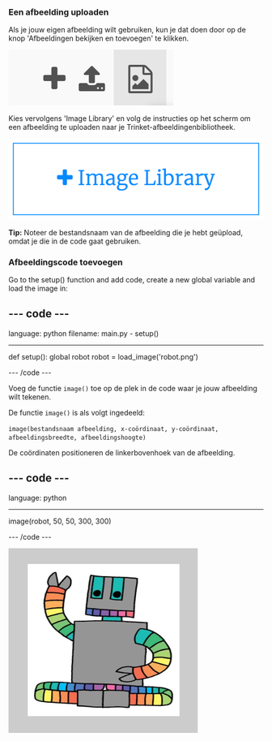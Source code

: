 ### Een afbeelding uploaden

Als je jouw eigen afbeelding wilt gebruiken, kun je dat doen door op de knop 'Afbeeldingen bekijken en toevoegen' te klikken.

![Een plusteken, een uploadsymbool en een afbeeldingssymbool. Het afbeeldingssymbool is gemarkeerd.](images/trinket_image.png)

Kies vervolgens 'Image Library' en volg de instructies op het scherm om een afbeelding te uploaden naar je Trinket-afbeeldingenbibliotheek.

![Een knop met een plusje en de woorden 'Image Library' erop.](images/trinket_image_library.png)

**Tip:** Noteer de bestandsnaam van de afbeelding die je hebt geüpload, omdat je die in de code gaat gebruiken.

### Afbeeldingscode toevoegen

Go to the setup() function and add code, create a new global variable and load the image in:

--- code ---
---
language: python filename: main.py - setup()

---

def setup(): global robot robot = load_image('robot.png')

--- /code ---

Voeg de functie `image()` toe op de plek in de code waar je jouw afbeelding wilt tekenen.

De functie `image()` is als volgt ingedeeld:

`image(bestandsnaam afbeelding, x-coördinaat, y-coördinaat, afbeeldingsbreedte, afbeeldingshoogte)`

De coördinaten positioneren de linkerbovenhoek van de afbeelding.

--- code ---
---
language: python

---

  image(robot, 50, 50, 300, 300)

--- /code ---

![Het codeveld en het uitvoerveld met getoonde afbeelding van een robot.](images/inserted-robot.png)
